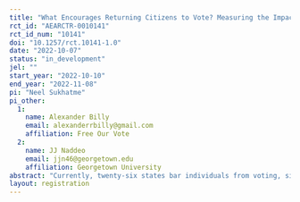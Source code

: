 ```yaml
---
title: "What Encourages Returning Citizens to Vote? Measuring the Impact of Different Forms of Voter Outreach in Iowa"
rct_id: "AEARCTR-0010141"
rct_id_num: "10141"
doi: "10.1257/rct.10141-1.0"
date: "2022-10-07"
status: "in_development"
jel: ""
start_year: "2022-10-10"
end_year: "2022-11-08"
pi: "Neel Sukhatme"
pi_other:
  1:
    name: Alexander Billy
    email: alexanderrbilly@gmail.com
    affiliation: Free Our Vote
  2:
    name: JJ Naddeo
    email: jjn46@georgetown.edu
    affiliation: Georgetown University
abstract: "Currently, twenty-six states bar individuals from voting, simply on the basis of convictions in their past. On August 5, 2020, Governor Kim Reynolds of Iowa issued Executive Order 7 which fully restored voting rights to Iowans with past convictions once the terms of incarceration, probation, parole, or special sentence were completed. Despite this recent change in law, uncertainty for many potential beneficiaries about eligibility, paired with the fact that voting illegally in Iowa can carry a punishment of up to 5 years of imprisonment, may cause many individuals with prior felonies to not embrace their newly obtained opportunity to vote. Accordingly, voter turnout among this population can likely be bolstered by targeted information campaigns. This paper aims to measure the impact of such an outreach effort. Specifically, we seek to measure how outreach using traditional mailers---a commonly used but expensive method for voter outreach---compares with outreach using social media and mixed social media/opt-in SMS campaigns."
layout: registration
---
```


